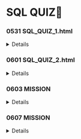 # SQL QUIZ📃

<h3>0531 SQL_QUIZ_1.html</h3>

<details>  
<strong>😎참여 인원</strong>: 2명 (정주영, 조태익) <br>
<strong>📝내용</strong>: SQL 기본 문제 제작 <br>
<strong>🗂 FILE </strong> <br>
SQL_quiz_1.html
<br>
 <strong>💪feedback 3조(박철희, 유지현)</strong> <br>
> 1. 1번문제에서 해당 내선번호를 사용하는 사람들의 정보를 출력하는 것이기 때문에 내선번호가 함께 출력되면 좋을 것 같습니다. <br>
>     그리고 문제에 이름과 성을 같이 출력하라는 문구가 포함되어있으면 조금 더 좋을 것 같습니다. <br>
> 2. 문법에 오류가 있습니다. where 2번 사용되었고, 테이블명이 location이 아닌 locations로 수정해야 할 것 같습니다. <br>
> 3. 4번 문제에서 s가 포함된 도시를 구하라는 언급이 정확하게 있으면 좋을 것 같습니다.
> 4. 5번 문제를 풀어보며 년수를 구하는 방법에 대해서 새롭게 알 수 있었습니다.
> 5. 지금까지 배운 많은 내용이 있어서 복습하기 좋았습니다. 

</details>

<h3>0601 SQL_QUIZ_2.html</h3>

<details>  
<strong>😎참여 인원</strong>: 3명 (김수연, 부석민, 정주영) <br>
<strong>📝내용</strong>: SQL outer_join 이용한 문제 제작 <br>
<strong>🗂 FILE </strong> <br>
SQL_quiz_2.html

</details>

<h3>0603 MISSION</h3>


<details>  
<strong>😎참여 인원</strong>: 5명 (반재광, 이홍주, 이진영, 정주영A, 정주영B) <br>
<strong>📝내용</strong>: 자율주제로 페이지단 제작 및 SQL query 제작 <br>
<strong>🗂 FILE </strong> <br>
0603mission.sql <br>
0603mission_celebrity_ERD.pdf <br>
PROGRAMS_wiki.pdf <br>

</details>

<h3>0607 MISSION</h3>


<details>  
<strong>😎참여 인원</strong>: 4명 (류선영, 손유진, 이성규, 정주영A) <br>
<strong>📝내용</strong>: 자율주제로 SQL query 제작 <br>
<strong>🗂 FILE </strong> <br>
folder: 0607mission <br>

</details>
